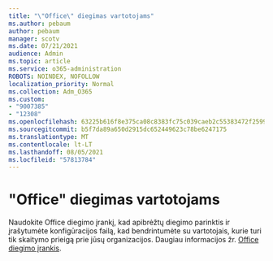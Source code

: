 ```yaml
---
title: "\"Office\" diegimas vartotojams"
ms.author: pebaum
author: pebaum
manager: scotv
ms.date: 07/21/2021
audience: Admin
ms.topic: article
ms.service: o365-administration
ROBOTS: NOINDEX, NOFOLLOW
localization_priority: Normal
ms.collection: Adm_O365
ms.custom:
- "9007385"
- "12308"
ms.openlocfilehash: 63225b616f8e375ca08c8383fc75c039caeb2c55383472f259963f91f9944c55
ms.sourcegitcommit: b5f7da89a650d2915dc652449623c78be6247175
ms.translationtype: MT
ms.contentlocale: lt-LT
ms.lasthandoff: 08/05/2021
ms.locfileid: "57813784"
---
```

# <a name="deploy-office-to-your-users"></a>"Office" diegimas vartotojams

Naudokite Office diegimo įrankį, kad apibrėžtų diegimo parinktis ir įrašytumėte konfigūracijos failą, kad bendrintumėte su vartotojais, kurie turi tik skaitymo prieigą prie jūsų organizacijos. Daugiau informacijos žr. [Office diegimo įrankis](https://admin.microsoft.com/AdminPortal/Home#/modernonboarding/cdnwizard).